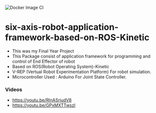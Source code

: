 ![Docker Image CI](https://github.com/chiragmakwana0296/six_axis_robot_ROS/workflows/Docker%20Image%20CI/badge.svg?event=deployment)
# six-axis-robot-application-framework-based-on-ROS-Kinetic 

- This was my Final Year Project 
- This Package consist of application framework for programming and control of End Effector of robot
- Based on ROS(Robot Operating System)-Kinetic
- V-REP (Vertual Robot Experimentation Platform) For robot simulation.
- Microcontroller Used : Arduino For Joint State Controller.

### Videos ####
- https://youtu.be/RInASrjudV8 
- https://youtu.be/GPxMXTTwszI

